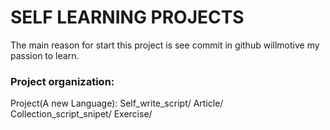 SELF LEARNING PROJECTS
========

The main reason for start this project is see commit in github willmotive my passion to learn.

### Project organization:
Project(A new Language):
    Self_write_script/
    Article/
    Collection_script_snipet/
    Exercise/
